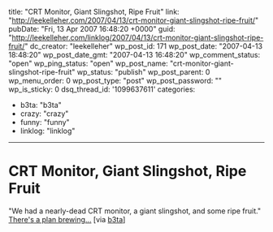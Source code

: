 title: "CRT Monitor, Giant Slingshot, Ripe Fruit"
link: "http://leekelleher.com/2007/04/13/crt-monitor-giant-slingshot-ripe-fruit/"
pubDate: "Fri, 13 Apr 2007 16:48:20 +0000"
guid: "http://leekelleher.com/linklog/2007/04/13/crt-monitor-giant-slingshot-ripe-fruit/"
dc_creator: "leekelleher"
wp_post_id: 171
wp_post_date: "2007-04-13 18:48:20"
wp_post_date_gmt: "2007-04-13 16:48:20"
wp_comment_status: "open"
wp_ping_status: "open"
wp_post_name: "crt-monitor-giant-slingshot-ripe-fruit"
wp_status: "publish"
wp_post_parent: 0
wp_menu_order: 0
wp_post_type: "post"
wp_post_password: ""
wp_is_sticky: 0
dsq_thread_id: '1099637611'
categories:
  - b3ta: "b3ta"
  - crazy: "crazy"
  - funny: "funny"
  - linklog: "linklog"

---

# CRT Monitor, Giant Slingshot, Ripe Fruit

"We had a nearly-dead CRT monitor, a giant
slingshot, and some ripe fruit." <a href="http://www.thomasscott.net/slingshot/">There's a plan brewing...</a> [via <a href="http://b3ta.com/newsletter/issue272/">b3ta</a>]